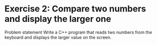 # Exercise 2: Compare two numbers and display the larger one
Problem statement
Write a C++ program that reads two numbers from the keyboard and displays the larger value on the screen.
